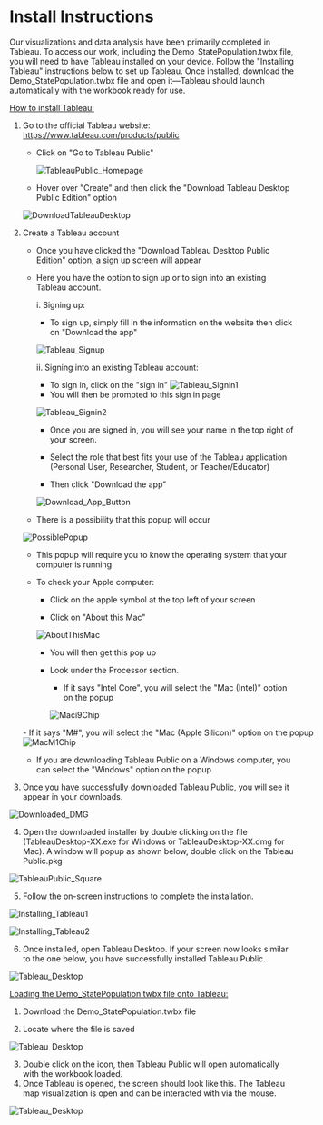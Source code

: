 # Install Instructions 

Our visualizations and data analysis have been primarily completed in Tableau. To access our work, including the Demo_StatePopulation.twbx file, you will need to have Tableau installed on your device. Follow the "Installing Tableau" instructions below to set up Tableau. Once installed, download the Demo_StatePopulation.twbx file and open it—Tableau should launch automatically with the workbook ready for use. 

<ins>How to install Tableau:</ins>

1.  Go to the official Tableau website:
    <https://www.tableau.com/products/public>

    -   Click on "Go to Tableau Public"

          ![TableauPublic_Homepage](/Reproducibility_Documents/Tableau/images/Installing_Tableau_imgs/TableauPublic_Homepage.png)

    -   Hover over "Create" and then click the "Download Tableau Desktop
    Public Edition" option

      ![DownloadTableauDesktop](/Reproducibility_Documents/Tableau/images/Installing_Tableau_imgs/DownloadTableauDesktop.png)

2.  Create a Tableau account

    - Once you have clicked the "Download Tableau Desktop Public
        Edition" option, a sign up screen will appear

    - Here you have the option to sign up or to sign into an existing
        Tableau account.

      i.  Signing up:

      - To sign up, simply fill in the information on the
                website then click on "Download the app"

      ![Tableau_Signup](/Reproducibility_Documents/Tableau/images/Installing_Tableau_imgs/Tableau_Signup.png)

        ii. Signing into an existing Tableau account:

        -  To sign in, click on the "sign in"
      ![Tableau_Signin1](/Reproducibility_Documents/Tableau/images/Installing_Tableau_imgs/Tableau_Signin1.png)
        -   You will then be prompted to this sign in page

      ![Tableau_Signin2](/Reproducibility_Documents/Tableau/images/Installing_Tableau_imgs/Tableau_Signin2.png)

        -   Once you are signed in, you will see your name in the top right of
            your screen.
        
        -   Select the role that best fits your use of the Tableau application
            (Personal User, Researcher, Student, or Teacher/Educator)
        
        -   Then click "Download the app"

      ![Download_App_Button](/Reproducibility_Documents/Tableau/images/Installing_Tableau_imgs/Download_App_Button.png)

    -   There is a possibility that this popup will occur

      ![PossiblePopup](/Reproducibility_Documents/Tableau/images/Installing_Tableau_imgs/PossiblePopup.png)    

    -    This popup will require you to know the operating system that your computer is running

    -   To check your Apple computer:

        -   Click on the apple symbol at the top left of your screen

        -   Click on "About this Mac"

          ![AboutThisMac](/Reproducibility_Documents/Tableau/images/Installing_Tableau_imgs/AboutThisMac.png)

        -   You will then get this pop up
        
        -   Look under the Processor section.
        
            -   If it says "Intel Core", you will select the "Mac (Intel)" option on the popup
        
              ![Maci9Chip](/Reproducibility_Documents/Tableau/images/Installing_Tableau_imgs/Maci9Chip.png)

      <nobr> -  If it says "M#", you will select the "Mac (Apple Silicon)"
               option on the popup
      </nobr>  
               ![MacM1Chip](/Reproducibility_Documents/Tableau/images/Installing_Tableau_imgs/MacM1Chip.jpg)

    -   If you are downloading Tableau Public on a Windows computer, you can
    select the "Windows" option on the popup

3.  Once you have successfully downloaded Tableau Public, you will see
    it appear in your downloads.

  ![Downloaded_DMG](/Reproducibility_Documents/Tableau/images/Installing_Tableau_imgs/Downloaded_DMG.png)

4.  Open the downloaded installer by double clicking on the file
    (TableauDesktop-XX.exe for Windows or TableauDesktop-XX.dmg for
    Mac). A window will popup as shown below, double click on the
    Tableau Public.pkg

  ![TableauPublic_Square](/Reproducibility_Documents/Tableau/images/Installing_Tableau_imgs/TableauPublic_Square.png)

5.  Follow the on-screen instructions to complete the installation.

  ![Installing_Tableau1](/Reproducibility_Documents/Tableau/images/Installing_Tableau_imgs/Installing_Tableau1.png)

  ![Installing_Tableau2](/Reproducibility_Documents/Tableau/images/Installing_Tableau_imgs/Installing_Tableau2.png)

6.  Once installed, open Tableau Desktop. If your screen now looks
    similar to the one below, you have successfully installed Tableau
    Public.

  ![Tableau_Desktop](/Reproducibility_Documents/Tableau/images/Installing_Tableau_imgs/Tableau_Desktop.png)

<ins>Loading the Demo_StatePopulation.twbx file onto Tableau:</ins> 

1. Download the Demo_StatePopulation.twbx file 

2. Locate where the file is saved 

![Tableau_Desktop](/docs/images/Demo_File_Located.png)

3. Double click on the icon, then Tableau Public will open automatically with the workbook loaded.
4. Once Tableau is opened, the screen should look like this. The Tableau map visualization is open and can be interacted with via the mouse.

![Tableau_Desktop](/docs/images/Demo_StatePopulation.png)
